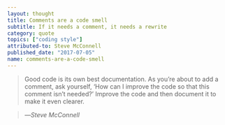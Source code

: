 ```yaml
---
layout: thought
title: Comments are a code smell
subtitle: If it needs a comment, it needs a rewrite
category: quote
topics: ["coding style"]
attributed-to: Steve McConnell
published_date: "2017-07-05"
name: comments-are-a-code-smell
---
```

> Good code is its own best documentation. As you’re about to add a comment, ask
> yourself, ‘How can I improve the code so that this comment isn’t needed?’
> Improve the code and then document it to make it even clearer.

>
> &mdash;<cite>Steve McConnell</cite>

